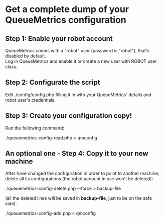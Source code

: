 Get a complete dump of your QueueMetrics configuration
======================================================

Step 1: Enable your robot account
---------------------------------

QueueMetrics comes with a "robot" user (password is "robot"), that's disabled by default.   
Log in QueueMetrics and enable it or create a new user with ROBOT user class.

Step 2: Configurate the script
------------------------------

Edit ./config/config.php filling it in with your QueueMetrics' details and robot user's credentials.

Step 3: Create your configuration copy!
---------------------------------------

Run the following command:

./queuemetrics-config-read.php > qmconfig

An optional one - Step 4: Copy it to your new machine
-----------------------------------------------------

After have changed the configuration in order to point to another machine; delete all its configurations (the robot account in use won't be deleted):

./queuemetrics-config-delete.php --force > backup-file

(all the deleted lines will be saved in __backup-file__, just to be on the safe side).

./queuemetrics-config-add.php < qmconfig
